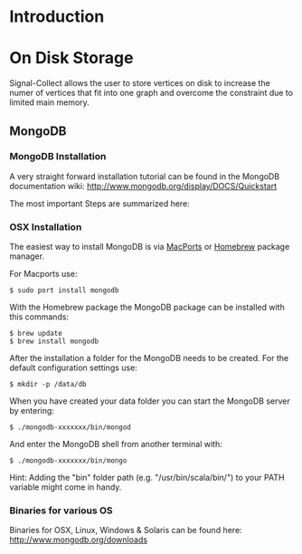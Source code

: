# Introduction #

# On Disk Storage #
Signal-Collect allows the user to store vertices on disk to increase the numer of vertices that fit into one graph and overcome the constraint due to limited main memory.

## MongoDB ##
### MongoDB Installation ###
A very straight forward installation tutorial can be found in the MongoDB documentation wiki:
http://www.mongodb.org/display/DOCS/Quickstart

The most important Steps are summarized here:

### OSX Installation ###
The easiest way to install MongoDB is via [MacPorts](http://www.macports.org) or [Homebrew](http://mxcl.github.com/homebrew) package manager.

For Macports use:
```
$ sudo port install mongodb
```

With the Homebrew package the MongoDB package can be installed with this commands:
```
$ brew update
$ brew install mongodb
```

After the installation a folder for the MongoDB needs to be created. For the default configuration settings use:
```
$ mkdir -p /data/db
```

When you have created your data folder you can start the MongoDB server by entering:
```
$ ./mongodb-xxxxxxx/bin/mongod
```
And enter the MongoDB shell from another terminal with:
```
$ ./mongodb-xxxxxxx/bin/mongo
```
Hint: Adding the "bin" folder path (e.g. "/usr/bin/scala/bin/") to your PATH variable might come in handy.

### Binaries for various OS ###
Binaries for OSX, Linux, Windows & Solaris can be found here: http://www.mongodb.org/downloads